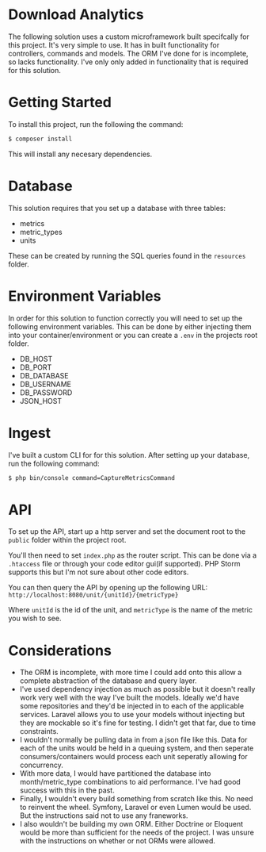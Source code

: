 # Download Analytics
The following solution uses a custom microframework built specifcally for this project. It's very simple to use. It has in built functionality for controllers, commands and models. The ORM I've done for is incomplete, so lacks functionality. I've only only added in functionality that is required for this solution.

# Getting Started
To install this project, run the following the command:
```sh
$ composer install
```
This will install any necesary dependencies.

# Database
This solution requires that you set up a database with three tables:
- metrics
- metric_types
- units

These can be created by running the SQL queries found in the `resources` folder.

# Environment Variables
In order for this solution to function correctly you will need to set up the following environment variables. This can be done by either injecting them into your container/environment or you can create a `.env` in the projects root folder.
- DB_HOST
- DB_PORT
- DB_DATABASE
- DB_USERNAME
- DB_PASSWORD
- JSON_HOST

# Ingest
I've built a custom CLI for for this solution. After setting up your database, run the following command:
```sh
$ php bin/console command=CaptureMetricsCommand
```

# API
To set up the API, start up a http server and set the document root to the `public` folder within the project root.

You'll then need to set `index.php` as the router script. This can be done via a `.htaccess` file or through your code editor gui(if supported). PHP Storm supports this but I'm not sure about other code editors.

You can then query the API by opening up the following URL:
`http://localhost:8080/unit/{unitId}/{metricType}`

Where `unitId` is the id of the unit, and `metricType` is the name of the metric you wish to see.

# Considerations
 - The ORM is incomplete, with more time I could add onto this allow a complete abstraction of the database and query layer.
 - I've used dependency injection as much as possible but it doesn't really work very well with the way I've built the models. Ideally we'd have some repositories and they'd be injected in to each of the applicable services. Laravel allows you to use your models without injecting but they are mockable so it's fine for testing. I didn't get that far, due to time constraints.
 - I wouldn't normally be pulling data in from a json file like this. Data for each of the units would be held in a queuing system, and then seperate consumers/containers would process each unit seperatly allowing for concurrency.
 - With more data, I would have partitioned the database into month/metric_type combinations to aid performance. I've had good success with this in the past.
 - Finally, I wouldn't every build something from scratch like this. No need to reinvent the wheel. Symfony, Laravel or even Lumen would be used. But the instructions said not to use any franeworks.
 - I also wouldn't be building my own ORM. Either Doctrine or Eloquent would be more than sufficient for the needs of the project. I was unsure with the instructions on whether or not ORMs were allowed.